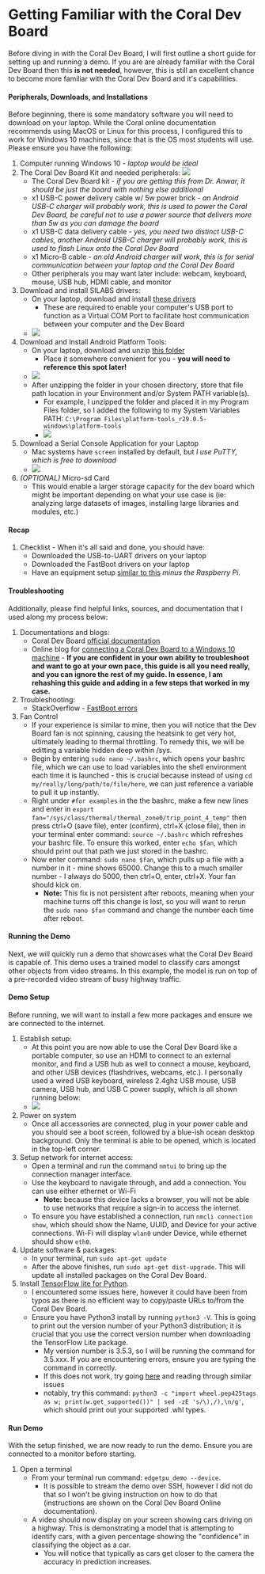# Getting Familiar with the Coral Dev Board
Before diving in with the Coral Dev Board, I will first outline a short guide for setting up and running a demo. If you are are already familiar with the Coral Dev Board then this **is not needed**, however, this is still an excellent chance to become more familiar with the Coral Dev Board and it's capabilities.

#### Peripherals, Downloads, and Installations
Before beginning, there is some mandatory software you will need to download on your laptop. While the Coral online documentation recommends using MacOS or Linux for this process, I configured this to work for Windows 10 machines, since that is the OS most students will use. Please ensure you have the following:
1. Computer running Windows 10 - *laptop would be ideal*
2. The Coral Dev Board Kit and needed peripherals:
![](../etc/8AEF211C-AE59-44E3-A0BF-6CF5A866C8A8.jpeg)
   - The Coral Dev Board kit - *if you are getting this from Dr. Anwar, it should be just the board with nothing else additional*
   - x1 USB-C power delivery cable w/ 5w power brick - *an Android USB-C charger will probably work, this is used to power the Coral Dev Board, be careful not to use a power source that delivers more than 5w as you can damage the board*
   - x1 USB-C data delivery cable - *yes, you need two distinct USB-C cables, another Android USB-C charger will probably work, this is used to flash Linux onto the Coral Dev Board*
   - x1 Micro-B cable - *an old Android charger will work, this is for serial communication between your laptop and the Coral Dev Board*
   - Other peripherals you may want later include: webcam, keyboard, mouse, USB hub, HDMI cable, and monitor
3. Download and install SILABS drivers:
   - On your laptop, download and install [these drivers](https://www.silabs.com/products/development-tools/software/usb-to-uart-bridge-vcp-drivers)
      - These are required to enable your computer's USB port to function as a Virtual COM Port to facilitate host communication between your computer and the Dev Board
   - ![](../etc/uart_drivers.PNG)
4. Download and Install Android Platform Tools:
   - On your laptop, download and unzip [this folder](https://developer.android.com/studio/releases/platform-tools.html#download)
      - Place it somewhere convenient for you - **you will need to reference this spot later!**
   - ![](../etc/androidstudio_drivers.PNG)
   - After unzipping the folder in your chosen directory, store that file path location in your Environment and/or System PATH variable(s). 
      - For example, I unzipped the folder and placed it in my Program Files folder, so I added the following to my System Variables PATH: `C:\Program Files\platform-tools_r29.0.5-windows\platform-tools`
      - ![](../etc/add_path.png)
5. Download a Serial Console Application for your Laptop
   - Mac systems have `screen` installed by default, but *I use PuTTY, which is free to download*
   - ![](../etc/putty.PNG)
6. *(OPTIONAL)* Micro-sd Card
   - This would enable a larger storage capacity for the dev board which might be important depending on what your use case is (ie: analyzing large datasets of images, installing large libraries and modules, etc.)

#### Recap
1. Checklist - When it's all said and done, you should have:
   - Downloaded the USB-to-UART drivers on your laptop
   - Downloaded the FastBoot drivers on your laptop
   - Have an equipment setup [similar to this](https://github.com/thood21/SeniorProject/blob/master/etc/equipment.PNG "Required Equipment") *minus the Raspberry Pi*.

#### Troubleshooting
Additionally, please find helpful links, sources, and documentation that I used along my process below:
1. Documentations and blogs:
   - Coral Dev Board [official documentation](https://coral.ai/docs/dev-board/get-started/)
   - Online blog for [connecting a Coral Dev Board to a Windows 10 machine](https://blog.questionable.services/article/coral-edge-tpu-windows/) - **If you are confident in your own ability to troubleshoot and want to go at your own pace, this guide is all you need really, and you can ignore the rest of my guide. In essence, I am rehashing this guide and adding in a few steps that worked in my case.**
2. Troubleshooting:
   - StackOverflow - [FastBoot errors](https://stackoverflow.com/questions/57776655/fastboot-devices-not-listing-coral-dev-board)
3. Fan Control
   - If your experience is similar to mine, then you will notice that the Dev Board fan is not spinning, causing the heatsink to get very hot, ultimately leading to thermal throttling. To remedy this, we will be editting a variable hidden deep within /sys. 
   - Begin by entering `sudo nano ~/.bashrc`, which opens your bashrc file, which we can use to load variables into the shell environment each time it is launched - this is crucial because instead of using `cd my/really/long/path/to/file/here`, we can just reference a variable to pull it up instantly. 
   - Right under `#for examples` in the the bashrc, make a few new lines and enter in `export fan="/sys/class/thermal/thermal_zone0/trip_point_4_temp"` then press ctrl+O (save file), enter (confirm), ctrl+X (close file), then in your terminal enter command: `source ~/.bashrc` which refreshes your bashrc file. To ensure this worked, enter `echo $fan`, which should print out that path we just stored in the bashrc.
   - Now enter command: `sudo nano $fan`, which pulls up a file with a number in it - mine shows 65000. Change this to a much smaller number - I always do 5000, then ctrl+O, enter, ctrl+X. Your fan should kick on. 
      - **Note:** This fix is not persistent after reboots, meaning when your machine turns off this change is lost, so you will want to rerun the `sudo nano $fan` command and change the number each time after reboot. 

#### Running the Demo
Next, we will quickly run a demo that showcases what the Coral Dev Board is capable of. This demo uses a trained model to classify cars amongst other objects from video streams. In this example, the model is run on top of a pre-recorded video stream of busy highway traffic.

#### Demo Setup
Before running, we will want to install a few more packages and ensure we are connected to the internet.

1. Establish setup:
   - At this point you are now able to use the Coral Dev Board like a portable computer, so use an HDMI to connect to an external monitor, and find a USB hub as well to connect a mouse, keyboard, and other USB devices (flashdrives, webcams, etc.). I personally used a wired USB keyboard, wireless 2.4ghz USB mouse, USB camera, USB hub, and USB C power supply, which is all shown running below:
   - ![](../etc/41D3525E-26CE-4CEF-BEB8-F011276DE88E.jpeg)
2. Power on system
   - Once all accessories are connected, plug in your power cable and you should see a boot screen, followed by a blue-ish ocean desktop background. Only the terminal is able to be opened, which is located in the top-left corner.
3. Setup network for internet access:
   - Open a terminal and run the command `nmtui` to bring up the connection manager interface. 
   - Use the keyboard to navigate through, and add a connection. You can use either ethernet or Wi-Fi
      - **Note:** because this device lacks a browser, you will not be able to use networks that require a sign-in to access the internet. 
   - To ensure you have established a connection, run `nmcli connection show`, which should show the Name, UUID, and Device for your active connections. Wi-Fi will display `wlan0` under Device, while ethernet should show `eth0`.
4. Update software & packages:
   - In your terminal, run `sudo apt-get update`
   - After the above finishes, run `sudo apt-get dist-upgrade`. This will update all installed packages on the Coral Dev Board.
5. Install [TensorFlow lite for Python](https://www.tensorflow.org/lite/guide/python). 
   - I encountered some issues here, however it could have been from typos as there is no efficient way to copy/paste URLs to/from the Coral Dev Board. 
   - Ensure you have Python3 install by running `python3 -V`. This is going to print out the version number of your Python3 distribution; it is crucial that you use the correct version number when downloading the TensorFlow Lite package.
      - My version number is 3.5.3, so I will be running the command for 3.5.xxx. If you are encountering errors, ensure you are typing the command in correctly.
      - If this does not work, try going [here](https://github.com/tensorflow/tensorflow/issues/9722) and reading through similar issues
      - notably, try this command: `python3 -c "import wheel.pep425tags as w; print(w.get_supported())" | sed -zE 's/\),/),\n/g'`, which should print out your supported .whl types. 
 
#### Run Demo
With the setup finished, we are now ready to run the demo. Ensure you are connected to a monitor before starting.

1. Open a terminal
   - From your terminal run command: `edgetpu_demo --device`. 
      - It is possible to stream the demo over SSH, however I did not do that so I won't be giving instruction on how to do that (instructions are shown on the Coral Dev Board Online documentation). 
   - A video should now display on your screen showing cars driving on a highway. This is demonstrating a model that is attempting to identify cars, with a given percentage showing the "confidence" in classifying the object as a car.
      - You will notice that typically as cars get closer to the camera the accuracy in prediction increases.
